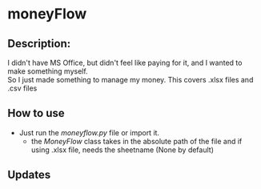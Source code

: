 # moneyFlow

## Description: 
I didn't have MS Office, but didn't feel like paying for it, and I wanted to make something myself.<br/>
So I just made something to manage my money. This covers .xlsx files and .csv files<br/>

## How to use
- Just run the _moneyflow.py_ file or import it.
	- the _MoneyFlow_ class takes in the absolute path of the file and if using .xlsx file, needs the sheetname (None by default)

## Updates
